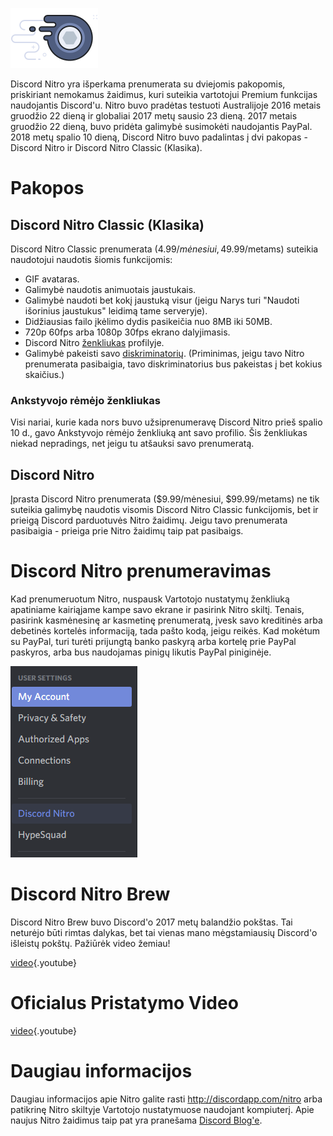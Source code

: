 <!-- TITLE: [LT] Nitro -->
<!-- SUBTITLE: Paremk Discord kūrimą -->

![Nitrobadge](/uploads/nitro/nitrobadge.png "Nitrobadge")

Discord Nitro yra išperkama prenumerata su dviejomis pakopomis, priskiriant nemokamus žaidimus, kuri suteikia vartotojui Premium funkcijas naudojantis Discord'u. Nitro buvo pradėtas testuoti Australijoje 2016 metais gruodžio 22 dieną ir globaliai 2017 metų sausio 23 dieną. 2017 metais gruodžio 22 dieną, buvo pridėta galimybė susimokėti naudojantis PayPal. 2018 metų spalio 10 dieną, Discord Nitro buvo padalintas į dvi pakopas - Discord Nitro ir Discord Nitro Classic (Klasika).

# Pakopos

## Discord Nitro Classic (Klasika)
Discord Nitro Classic prenumerata (4.99$/mėnesiui, 49.99$/metams) suteikia naudotojui naudotis šiomis funkcijomis:

* GIF avataras.
* Galimybė naudotis animuotais jaustukais.
* Galimybė naudoti bet kokį jaustuką visur (jeigu Narys turi "Naudoti išorinius jaustukus" leidimą tame serveryje).	
* Didžiausias failo įkėlimo dydis pasikeičia nuo 8MB iki 50MB.	
* 720p 60fps arba 1080p 30fps ekrano dalyjimasis.
* Discord Nitro [ženkliukas](/badges) profilyje.
* Galimybė pakeisti savo [diskriminatorių](/discriminator). (Priminimas, jeigu tavo Nitro prenumerata pasibaigia, tavo diskriminatorius bus pakeistas į bet kokius skaičius.)

### Ankstyvojo rėmėjo ženkliukas

Visi nariai, kurie kada nors buvo užsiprenumeravę Discord Nitro prieš spalio 10 d., gavo Ankstyvojo rėmėjo ženkliuką ant savo profilio. Šis ženkliukas niekad nepradings, net jeigu tu atšauksi savo prenumeratą.

## Discord Nitro
Įprasta Discord Nitro prenumerata ($9.99/mėnesiui, $99.99/metams) ne tik suteikia galimybę naudotis visomis Discord Nitro Classic funkcijomis, bet ir prieigą Discord parduotuvės Nitro žaidimų. Jeigu tavo prenumerata pasibaigia - prieiga prie Nitro žaidimų taip pat pasibaigs.
 
# Discord Nitro prenumeravimas
Kad prenumeruotum Nitro, nuspausk Vartotojo nustatymų ženkliuką apatiniame kairiąjame kampe savo ekrane ir pasirink Nitro skiltį. Tenais, pasirink kasmėnesinę ar kasmetinę prenumeratą, įvesk savo kreditinės arba debetinės kortelės informaciją, tada pašto kodą, jeigu reikės. Kad mokėtum su PayPal, turi turėti prijungtą banko paskyrą arba kortelę prie PayPal paskyros, arba bus naudojamas pinigų likutis PayPal piniginėje.

 ![User Settings/Nitro](/uploads/7138-b-7-1.png "User Settings/Nitro")

# Discord Nitro Brew
Discord Nitro Brew buvo Discord'o 2017 metų balandžio pokštas. Tai neturėjo būti rimtas dalykas, bet tai vienas mano mėgstamiausių Discord'o išleistų pokštų. Pažiūrėk video žemiau!

[video](https://www.youtube.com/watch?v=9Z4GW6Vd6NI){.youtube}
 
# Oficialus Pristatymo Video
[video](https://www.youtube.com/watch?v=psIIWROIvtM){.youtube}
 
# Daugiau informacijos
Daugiau informacijos apie Nitro galite rasti http://discordapp.com/nitro arba patikrinę Nitro skiltyje Vartotojo nustatymuose naudojant kompiuterį. Apie naujus Nitro žaidimus taip pat yra pranešama [Discord Blog'e](https://blog.discordapp.com/).